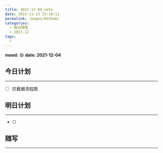 ```yaml
---
title: 2021-12-04_note
date: 2022-11-13 23:10:11
permalink: /pages/0193a6/
categories:
  - 每日随笔
  - 2021-12
tags:
  - 
---
```

**mood:** :smile:  									**date: 2021-12-04**  
## 今日计划  
------
- [ ]  拦截器流程图
## 明日计划  
------
- [ ]  
## 随写 
------
